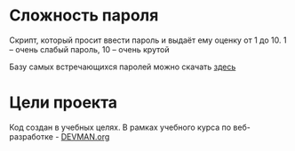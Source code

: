 # Сложность пароля
Скрипт, который просит ввести пароль и выдаёт ему оценку от 1 до 10. 1 – очень слабый пароль, 10 – очень крутой

Базу самых встречающихся паролей можно скачать [здесь](https://github.com/danielmiessler/SecLists/blob/master/Passwords/Common-Credentials/10-million-password-list-top-1000000.txt)


# Цели проекта

Код создан в учебных целях. В рамках учебного курса по веб-разработке - [DEVMAN.org](https://devman.org)
